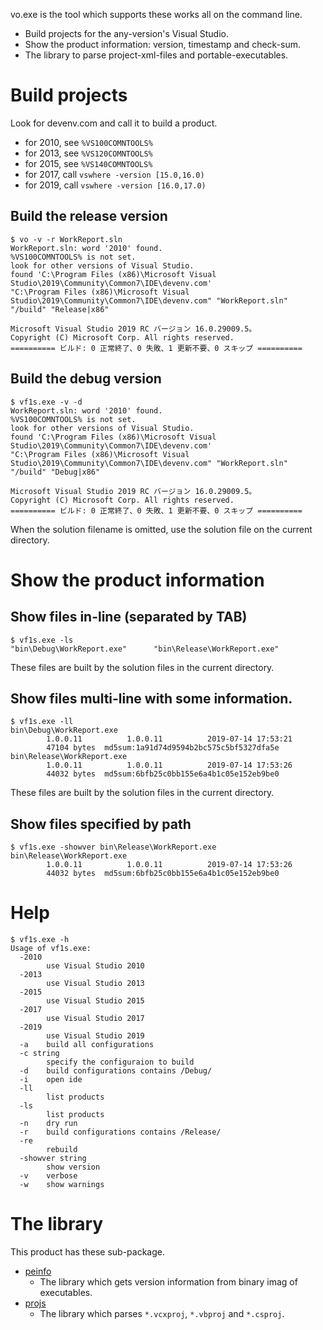 vo.exe is the tool which supports these works all on the command line.

- Build projects for the any-version's Visual Studio.
- Show the product information: version, timestamp and check-sum.
- The library to parse project-xml-files and portable-executables.

Build projects
==============

Look for devenv.com and call it to build a product.

- for 2010, see `%VS100COMNTOOLS%`
- for 2013, see `%VS120COMNTOOLS%`
- for 2015, see `%VS140COMNTOOLS%`
- for 2017, call `vswhere -version [15.0,16.0)`
- for 2019, call `vswhere -version [16.0,17.0)`


Build the release version
-------------------------

```
$ vo -v -r WorkReport.sln
WorkReport.sln: word '2010' found.
%VS100COMNTOOLS% is not set.
look for other versions of Visual Studio.
found 'C:\Program Files (x86)\Microsoft Visual Studio\2019\Community\Common7\IDE\devenv.com'
"C:\Program Files (x86)\Microsoft Visual Studio\2019\Community\Common7\IDE\devenv.com" "WorkReport.sln" "/build" "Release|x86"

Microsoft Visual Studio 2019 RC バージョン 16.0.29009.5。
Copyright (C) Microsoft Corp. All rights reserved.
========== ビルド: 0 正常終了、0 失敗、1 更新不要、0 スキップ ==========
```

Build the debug version
-----------------------

```
$ vf1s.exe -v -d
WorkReport.sln: word '2010' found.
%VS100COMNTOOLS% is not set.
look for other versions of Visual Studio.
found 'C:\Program Files (x86)\Microsoft Visual Studio\2019\Community\Common7\IDE\devenv.com'
"C:\Program Files (x86)\Microsoft Visual Studio\2019\Community\Common7\IDE\devenv.com" "WorkReport.sln" "/build" "Debug|x86"

Microsoft Visual Studio 2019 RC バージョン 16.0.29009.5。
Copyright (C) Microsoft Corp. All rights reserved.
========== ビルド: 0 正常終了、0 失敗、1 更新不要、0 スキップ ==========
```

When the solution filename is omitted, use the solution file on the current directory.

Show the product information 
============================

Show files in-line (separated by TAB)
-----------------------------------

```
$ vf1s.exe -ls
"bin\Debug\WorkReport.exe"      "bin\Release\WorkReport.exe"
```

These files are built by the solution files in the current directory.

Show files multi-line with some information.
--------------------------------------------

```
$ vf1s.exe -ll
bin\Debug\WorkReport.exe
        1.0.0.11          1.0.0.11          2019-07-14 17:53:21
        47104 bytes  md5sum:1a91d74d9594b2bc575c5bf5327dfa5e
bin\Release\WorkReport.exe
        1.0.0.11          1.0.0.11          2019-07-14 17:53:26
        44032 bytes  md5sum:6bfb25c0bb155e6a4b1c05e152eb9be0
```

These files are built by the solution files in the current directory.


Show files specified by path
----------------------------

```
$ vf1s.exe -showver bin\Release\WorkReport.exe
bin\Release\WorkReport.exe
        1.0.0.11          1.0.0.11          2019-07-14 17:53:26
        44032 bytes  md5sum:6bfb25c0bb155e6a4b1c05e152eb9be0
```

Help
====

```
$ vf1s.exe -h
Usage of vf1s.exe:
  -2010
        use Visual Studio 2010
  -2013
        use Visual Studio 2013
  -2015
        use Visual Studio 2015
  -2017
        use Visual Studio 2017
  -2019
        use Visual Studio 2019
  -a    build all configurations
  -c string
        specify the configuraion to build
  -d    build configurations contains /Debug/
  -i    open ide
  -ll
        list products
  -ls
        list products
  -n    dry run
  -r    build configurations contains /Release/
  -re
        rebuild
  -showver string
        show version
  -v    verbose
  -w    show warnings
```

The library
===========

This product has these sub-package.

- [peinfo](https://godoc.org/github.com/zetamatta/vf1s/peinfo)
    - The library which gets version information from binary imag of executables.
- [projs](https://godoc.org/github.com/zetamatta/vf1s/projs)
    - The library which parses `*.vcxproj`, `*.vbproj` and `*.csproj`.

